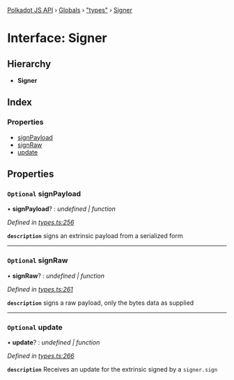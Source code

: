 [Polkadot JS API](../README.md) › [Globals](../globals.md) › ["types"](../modules/_types_.md) › [Signer](_types_.signer.md)

# Interface: Signer

## Hierarchy

* **Signer**

## Index

### Properties

* [signPayload](_types_.signer.md#optional-signpayload)
* [signRaw](_types_.signer.md#optional-signraw)
* [update](_types_.signer.md#optional-update)

## Properties

### `Optional` signPayload

• **signPayload**? : *undefined | function*

*Defined in [types.ts:256](https://github.com/polkadot-js/api/blob/479c742471/packages/api/src/types.ts#L256)*

**`description`** signs an extrinsic payload from a serialized form

___

### `Optional` signRaw

• **signRaw**? : *undefined | function*

*Defined in [types.ts:261](https://github.com/polkadot-js/api/blob/479c742471/packages/api/src/types.ts#L261)*

**`description`** signs a raw payload, only the bytes data as supplied

___

### `Optional` update

• **update**? : *undefined | function*

*Defined in [types.ts:266](https://github.com/polkadot-js/api/blob/479c742471/packages/api/src/types.ts#L266)*

**`description`** Receives an update for the extrinsic signed by a `signer.sign`
